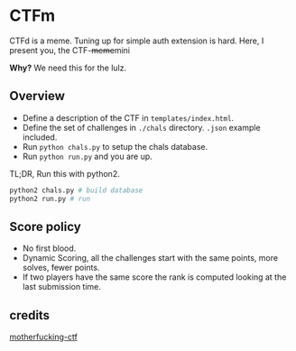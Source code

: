 # CTFm
CTFd is a meme. Tuning up for simple auth extension is hard.
Here, I present you, the CTF-~~meme~~mini

**Why?** We need this for the lulz.

## Overview
- Define a description of the CTF in `templates/index.html`.
- Define the set of challenges in `./chals` directory. `.json` example included.
- Run `python chals.py` to setup the chals database.
- Run `python run.py` and you are up.
<!-- On Heroku, you should only enable the Heroku Postgres extension. -->

TL;DR, Run this with python2.
```sh
python2 chals.py # build database
python2 run.py # run
```

## Score policy
- No first blood.
- Dynamic Scoring, all the challenges start with the same points, more solves, fewer points.
- If two players have the same score the rank is computed looking at the last submission time.

## credits
[motherfucking-ctf](https://github.com/andreafioraldi/motherfucking-ctf)